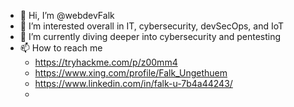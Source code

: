 - 👋 Hi, I’m @webdevFalk
- 👀 I’m interested overall in IT, cybersecurity, devSecOps, and IoT
- 🌱 I’m currently diving deeper into cybersecurity and pentesting
- 📫 How to reach me
  - https://tryhackme.com/p/z00mm4 
  - https://www.xing.com/profile/Falk_Ungethuem
  - https://www.linkedin.com/in/falk-u-7b4a44243/
  - 
<!---
webdevFalk/webdevFalk is a ✨ special ✨ repository because its `README.md` (this file) appears on your GitHub profile.
You can click the Preview link to take a look at your changes.
--->
